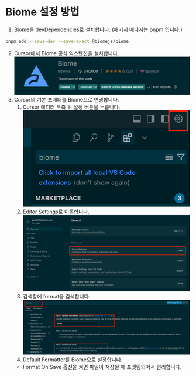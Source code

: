 # Biome 설정 방법

1. Biome을 devDependencies로 설치합니다. (패키지 매니저는 pnpm 입니다.)
``` zsh
pnpm add --save-dev --save-exact @biomejs/biome
```
2. Cursor에서 Biome 공식 익스텐션을 설치합니다.
![biome_extension](../../uploads/85a1af721e8ca7c6d58f1d2a1e17bacc/biome_extension.png)
3. Cursor의 기본 포매터를 Biome으로 변경합니다.
	1. Cursor 에디터 우측 위 설정 버튼을 누릅니다.
![setting](../../uploads/fdab7978cf49a4500b9cffcc8b8e28e5/setting.png)
	2. Editor Settings로 이동합니다.
	![editor_settings](../../uploads/5c2ee259ab6f9f64e8dc555c38822730/editor_settings.png)
	3. 검색창에 format을 검색합니다.
	![formatter](../../uploads/b8f0557ba324fca75065b85e4b1ea0e6/formatter.png)
	4. Default Formatter를 Biome으로 설정합니다.
	* Format On Save 옵션을 켜면 파일이 저장될 때 포맷팅되어서 편리합니다.
